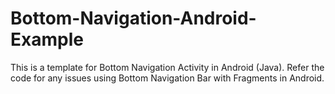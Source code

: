 # Bottom-Navigation-Android-Example

This is a template for Bottom Navigation Activity in Android (Java). Refer the code for any issues using Bottom Navigation Bar with Fragments in Android.
